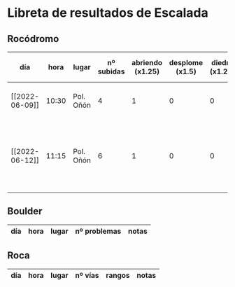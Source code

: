 # Libreta de resultados de Escalada

## Rocódromo
| día            | hora  | lugar     | nº subidas | abriendo (x1.25) | desplome (x1.5) | diedro (x1.25) | abriendo desplome (x2) | valor total | notas                               |
| -------------- | ----- | --------- | ---------- | ---------------- | --------------- | -------------- | ---------------------- | ----------- | ----------------------------------- |
| [[2022-06-09]] | 10:30 | Pol. Oñón | 4          | 1                | 0               | 0              | 0                      | 4.25        | la primera vez que voy en 4 semanas |
| [[2022-06-12]] | 11:15 | Pol. Oñón | 6          | 1                | 0               | 0              | 1                      | 7.25            | trilogía completa, abrí el tercer desplome, estaba el hijo de Ángela                                    |

## Boulder
| día | hora | lugar | nº problemas | notas | 
| --- | ---- | ----- | ------------ | ----- |


## Roca
| día | hora | lugar | nº vías | rangos | notas | 
| --- | ---- | ----- | ------- | ------ | ----- |

